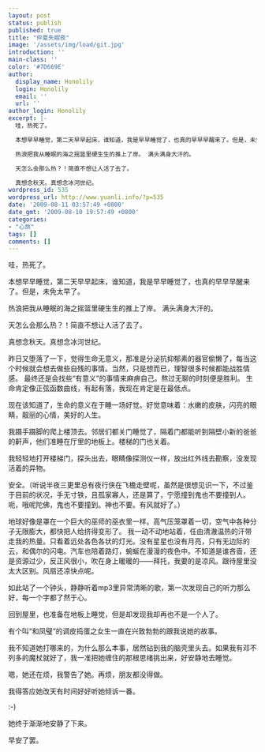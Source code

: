```yaml
---
layout: post
status: publish
published: true
title: "仲夏失眠夜"
image: '/assets/img/load/git.jpg'
introduction: ''
main-class: ''
color: '#7D669E'
author:
  display_name: Honolily
  login: Honolily
  email: ''
  url: ''
author_login: Honolily
excerpt: |-
  哇，热死了。

  本想早早睡觉，第二天早早起床，谁知道，我是早早睡觉了，也真的早早早醒来了。但是，未免太早了。

  热浪把我从睡眠的海之摇篮里硬生生的推上了岸。 满头满身大汗的。

  天怎么会那么热？！简直不想让人活了去了。

  真想念秋天。真想念冰河世纪。
wordpress_id: 535
wordpress_url: http://www.yuanli.info/?p=535
date: '2009-08-11 03:57:49 +0800'
date_gmt: '2009-08-10 19:57:49 +0800'
categories:
- "心旅"
tags: []
comments: []
---
```

<p>哇，热死了。</p>
<p>本想早早睡觉，第二天早早起床，谁知道，我是早早睡觉了，也真的早早早醒来了。但是，未免太早了。</p>
<p>热浪把我从睡眠的海之摇篮里硬生生的推上了岸。 满头满身大汗的。</p>
<p>天怎么会那么热？！简直不想让人活了去了。</p>
<p>真想念秋天。真想念冰河世纪。<a id="more"></a><a id="more-535"></a></p>
<p>昨日又堕落了一下，觉得生命无意义，那准是分泌抗抑郁素的器官偷懒了，每当这个时候就会想去做些自残的事情。当然，只是想而已，理智很多时候都能战胜情感。 最终还是会找些&ldquo;有意义&rdquo;的事情来麻痹自己。熬过无聊的时刻便是胜利。 生命肯定像正弦函数曲线，有起有落，我现在肯定是在最低点。</p>
<p>现在该知道了，生命的意义在于睡一场好觉。好觉意味着：水嫩的皮肤，闪亮的眼睛，靓丽的心情，美好的人生。</p>
<p>我蹑手蹑脚的爬上楼顶去。邻居们都关门睡觉了，隔着门都能听到隔壁小新的爸爸的鼾声，他们准睡在厅里的地板上。楼梯的门也关着。</p>
<p>我轻轻地打开楼梯门，探头出去，眼睛像探测仪一样，放出红外线去勘察，没发现活着的异物。</p>
<p>安全。（听说半夜三更里总有夜行侠在飞檐走壁呢，虽然是很想见识一下，不过鉴于目前的状况，手无寸铁，且孤家寡人，还是算了，宁愿撞到鬼也不要撞到人。呃，哦呢陀佛，鬼也不要撞到。神也不要。有风就好了。）</p>
<p>地球好像是罩在一个巨大的巫师的巫衣里一样。高气压笼罩着一切，空气中各种分子无限膨大，都快把人给挤得变形了。 我一动不动地站着，任由清澈温热的汗带走我的热量。只看着远处各色各状的灯光。没有星星也没有月亮，只有无边际的云，和偶尔的闪电。汽车也陪着路灯，蜿蜒在漫漫的夜色中。不知道是谁吝啬，还是资源过少，反正风很小，吹在身上暖暖的&mdash;&mdash;拜托，我要的是凉风。跟待屋里没太大区别。风扇还凉快点呢。</p>
<p>如此站了一个钟头，静静听着mp3里异常清晰的歌，第一次发现自己的听力那么好，每一个字都了然于心。</p>
<p>回到屋里，也准备在地板上睡觉，但是却发现我却再也不是一个人了。</p>
<p>有个叫&ldquo;和凤璧&rdquo;的调皮捣蛋之女生一直在兴致勃勃的跟我说她的故事。</p>
<p>我不知道她打哪来的，为什么那么本事，居然钻到我的脑壳里头去。如果我有邓不列多的魔杖就好了，我一准把她缠住的那根思绪挑出来，好安静地去睡觉。</p>
<p>嗯，她还在烦，我警告了她。再烦，朋友都没得做。</p>
<p>我得答应她改天有时间好好听她倾诉一番。</p>
<p>:-)</p>
<p>她终于渐渐地安静了下来。</p>
<p>早安了罢。</p>
